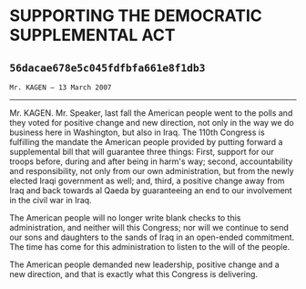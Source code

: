 # SUPPORTING THE DEMOCRATIC SUPPLEMENTAL ACT
## `56dacae678e5c045fdfbfa661e8f1db3`
`Mr. KAGEN — 13 March 2007`

---


Mr. KAGEN. Mr. Speaker, last fall the American people went to the 
polls and they voted for positive change and new direction, not only in 
the way we do business here in Washington, but also in Iraq. The 110th 
Congress is fulfilling the mandate the American people provided by 
putting forward a supplemental bill that will guarantee three things: 
First, support for our troops before, during and after being in harm's 
way; second, accountability and responsibility, not only from our own 
administration, but from the newly elected Iraqi government as well; 
and, third, a positive change away from Iraq and back towards al Qaeda 
by guaranteeing an end to our involvement in the civil war in Iraq.

The American people will no longer write blank checks to this 
administration, and neither will this Congress; nor will we continue to 
send our sons and daughters to the sands of Iraq in an open-ended 
commitment. The time has come for this administration to listen to the 
will of the people.

The American people demanded new leadership, positive change and a 
new direction, and that is exactly what this Congress is delivering.
